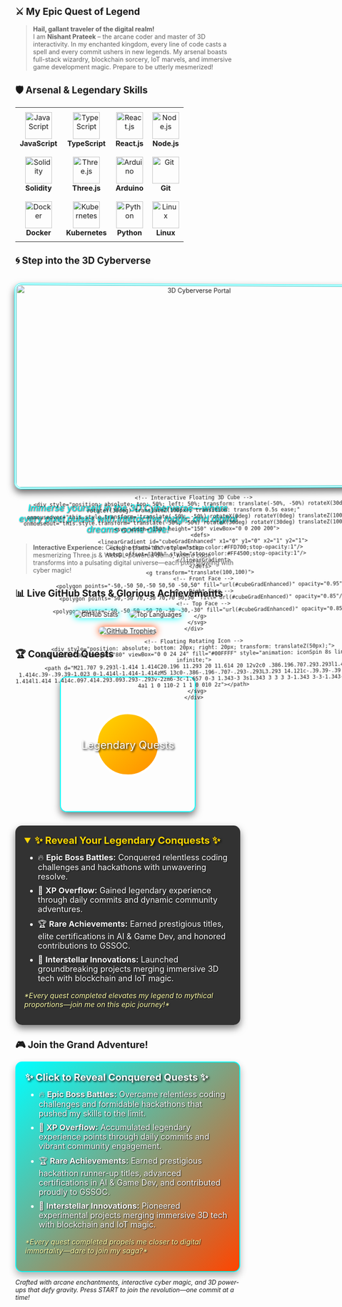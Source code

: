 ## ⚔️ My Epic Quest of Legend

> **Hail, gallant traveler of the digital realm!**  
> I am **Nishant Prateek** – the arcane coder and master of 3D interactivity. In my enchanted kingdom, every line of code casts a spell and every commit ushers in new legends. My arsenal boasts full-stack wizardry, blockchain sorcery, IoT marvels, and immersive game development magic. Prepare to be utterly mesmerized!

## 🛡️ Arsenal & Legendary Skills

<div align="center">
  <table>
    <tr>
      <td align="center" style="padding: 10px;">
        <img src="https://skillicons.dev/icons?i=js" alt="JavaScript" width="60" height="60">
        <br>
        <strong>JavaScript</strong>
      </td>
      <td align="center" style="padding: 10px;">
        <img src="https://skillicons.dev/icons?i=ts" alt="TypeScript" width="60" height="60">
        <br>
        <strong>TypeScript</strong>
      </td>
      <td align="center" style="padding: 10px;">
        <img src="https://skillicons.dev/icons?i=react" alt="React.js" width="60" height="60">
        <br>
        <strong>React.js</strong>
      </td>
      <td align="center" style="padding: 10px;">
        <img src="https://skillicons.dev/icons?i=nodejs" alt="Node.js" width="60" height="60">
        <br>
        <strong>Node.js</strong>
      </td>
    </tr>
    <tr>
      <td align="center" style="padding: 10px;">
        <img src="https://skillicons.dev/icons?i=solidity" alt="Solidity" width="60" height="60">
        <br>
        <strong>Solidity</strong>
      </td>
      <td align="center" style="padding: 10px;">
        <img src="https://skillicons.dev/icons?i=threejs" alt="Three.js" width="60" height="60">
        <br>
        <strong>Three.js</strong>
      </td>
      <td align="center" style="padding: 10px;">
        <img src="https://skillicons.dev/icons?i=arduino" alt="Arduino" width="60" height="60">
        <br>
        <strong>Arduino</strong>
      </td>
      <td align="center" style="padding: 10px;">
        <img src="https://skillicons.dev/icons?i=git" alt="Git" width="60" height="60">
        <br>
        <strong>Git</strong>
      </td>
    </tr>
    <tr>
      <td align="center" style="padding: 10px;">
        <img src="https://skillicons.dev/icons?i=docker" alt="Docker" width="60" height="60">
        <br>
        <strong>Docker</strong>
      </td>
      <td align="center" style="padding: 10px;">
        <img src="https://skillicons.dev/icons?i=kubernetes" alt="Kubernetes" width="60" height="60">
        <br>
        <strong>Kubernetes</strong>
      </td>
      <td align="center" style="padding: 10px;">
        <img src="https://skillicons.dev/icons?i=python" alt="Python" width="60" height="60">
        <br>
        <strong>Python</strong>
      </td>
      <td align="center" style="padding: 10px;">
        <img src="https://skillicons.dev/icons?i=linux" alt="Linux" width="60" height="60">
        <br>
        <strong>Linux</strong>
      </td>
    </tr>
  </table>
</div>

<div align="center" style="margin-top: 20px;">
  <p style="font-size: 16px; color: #00FFFF; font-style: italic;">
  </p>
</div>

## 🌀 Step into the 3D Cyberverse

<div align="center" style="margin: 40px 0; perspective: 1200px;">
  <!-- 3D Portal Container -->
  <div style="position: relative; width: 800px; height: 450px; transform-style: preserve-3d; animation: portalRotate 15s linear infinite;">
    <!-- Background Portal -->
    <img src="https://via.placeholder.com/800x450.png?text=3D+Cyberverse+Portal" alt="3D Cyberverse Portal" style="width: 100%; height: 100%; border: 4px double #00FFFF; border-radius: 15px; box-shadow: 0 8px 16px rgba(0,0,0,0.6); transform: translateZ(0px);">
    
    <!-- Interactive Floating 3D Cube -->
    <div style="position: absolute; top: 50%; left: 50%; transform: translate(-50%, -50%) rotateX(30deg) rotateY(30deg) translateZ(100px); transition: transform 0.5s ease;" onmouseover="this.style.transform='translate(-50%, -50%) rotateX(0deg) rotateY(0deg) translateZ(100px)'" onmouseout="this.style.transform='translate(-50%, -50%) rotateX(30deg) rotateY(30deg) translateZ(100px)'">
      <svg width="150" height="150" viewBox="0 0 200 200">
        <defs>
          <linearGradient id="cubeGradEnhanced" x1="0" y1="0" x2="1" y2="1">
            <stop offset="0%" style="stop-color:#FFD700;stop-opacity:1"/>
            <stop offset="100%" style="stop-color:#FF4500;stop-opacity:1"/>
          </linearGradient>
        </defs>
        <g transform="translate(100,100)">
          <!-- Front Face -->
          <polygon points="-50,-50 50,-50 50,50 -50,50" fill="url(#cubeGradEnhanced)" opacity="0.95"/>
          <!-- Right Face -->
          <polygon points="50,-50 70,-30 70,70 50,50" fill="url(#cubeGradEnhanced)" opacity="0.85"/>
          <!-- Top Face -->
          <polygon points="-50,-50 50,-50 70,-30 -30,-30" fill="url(#cubeGradEnhanced)" opacity="0.85"/>
        </g>
      </svg>
    </div>
    
    <!-- Floating Rotating Icon -->
    <div style="position: absolute; bottom: 20px; right: 20px; transform: translateZ(50px);">
      <svg width="80" height="80" viewBox="0 0 24 24" fill="#00FFFF" style="animation: iconSpin 8s linear infinite;">
        <path d="M21.707 9.293l-1.414 1.414C20.196 11.293 20 11.614 20 12v2c0 .386.196.707.293.293l1.414-1.414c.39-.39.39-1.023 0-1.414l-1.414-1.414zM5 13c0-.386-.196-.707-.293-.293L3.293 14.121c-.39.39-.39 1.023 0 1.414l1.414 1.414c.097.414.293.093.293-.293v-2zm6-3c-1.657 0-3 1.343-3 3s1.343 3 3 3 3-1.343 3-3-1.343-3-3-3zm0 4a1 1 0 110-2 1 1 0 010 2z"></path>
      </svg>
    </div>
  </div>
</div>

<style>
@keyframes portalRotate {
  from { transform: rotateY(0deg); }
  to { transform: rotateY(360deg); }
}
@keyframes iconSpin {
  from { transform: rotate(0deg); }
  to { transform: rotate(360deg); }
}
</style>

<div align="center" style="margin-top: 20px;">
  <p style="font-size: 20px; color: #00FFFF; font-style: italic; text-shadow: 1px 1px 3px #000;">
    Immerse yourself in the 3D Cyberverse—where every pixel pulses with interactive magic and digital dreams come alive!
  </p>
</div>

> **Interactive Experience:** Click the portal above to unlock a mesmerizing Three.js & WebGL-powered demo, where code transforms into a pulsating digital universe—each pixel glowing with cyber magic!

## 📊 Live GitHub Stats & Glorious Achievements

<div align="center" style="perspective: 1200px;">
  <!-- 3D-Enhanced GitHub Stats Card -->
  <div style="display: inline-block; transform: rotateY(10deg); transition: transform 0.5s;">
    <img src="https://github-readme-stats.vercel.app/api?username=nishant1206&show_icons=true&theme=tokyonight&hide_border=true" alt="GitHub Stats" style="border-radius: 15px; box-shadow: 0 0 15px #0ff;">
  </div>
  <!-- 3D-Enhanced Top Languages Card -->
  <div style="display: inline-block; transform: rotateY(-10deg); transition: transform 0.5s; margin-left: 20px;">
    <img src="https://github-readme-stats.vercel.app/api/top-langs/?username=nishant1206&layout=compact&theme=tokyonight&hide_border=true" alt="Top Languages" style="border-radius: 15px; box-shadow: 0 0 15px #0ff;">
  </div>
</div>

<div align="center" style="perspective: 1200px; margin-top: 20px;">
  <!-- 3D-Enhanced Trophy Collection -->
  <div style="transform: rotateY(5deg) scale(1.05); transition: transform 0.5s;">
    <a href="https://github.com/nishant1206">
      <img src="https://github-profile-trophy.vercel.app/?username=nishant1206&theme=onedark&column=7&margin-w=10&margin-h=10" alt="GitHub Trophies" style="border-radius: 15px; box-shadow: 0 0 15px #ff4500;">
    </a>
  </div>
</div>

## 🏆 Conquered Quests

<div align="center" style="margin: 30px 0;">
  <!-- 3D Rotating Trophy SVG -->
  <svg width="300" height="300" viewBox="0 0 300 300" style="border: 2px solid #00FFFF; border-radius: 15px; box-shadow: 0 8px 16px rgba(0,0,0,0.5);">
    <defs>
      <linearGradient id="gradTrophy" x1="0%" y1="0%" x2="100%" y2="100%">
        <stop offset="0%" style="stop-color:#FFD700;stop-opacity:1" />
        <stop offset="100%" style="stop-color:#FF8C00;stop-opacity:1" />
      </linearGradient>
    </defs>
    <g transform="translate(150,150)">
      <!-- Trophy Body -->
      <g>
        <path d="M -70 0 A 70 70 0 1 1 70 0 A 70 70 0 1 1 -70 0" fill="url(#gradTrophy)" stroke="#FFF" stroke-width="5"/>
        <animateTransform attributeName="transform" attributeType="XML" type="rotate" from="0 0 0" to="360 0 0" dur="10s" repeatCount="indefinite"/>
      </g>
      <!-- Trophy Label -->
      <text x="0" y="10" font-size="24" text-anchor="middle" fill="#FFFFFF" style="text-shadow: 2px 2px 4px #000;">Legendary Quests</text>
    </g>
  </svg>
</div>

<details open style="max-width: 800px; margin: 20px auto; background: rgba(0,0,0,0.8); padding: 20px; border-radius: 15px; box-shadow: 0 8px 16px rgba(0,0,0,0.5);">
  <summary style="font-size: 22px; font-weight: bold; cursor: pointer; color: #FFD700; text-shadow: 2px 2px 4px #000;">
    ✨ Reveal Your Legendary Conquests ✨
  </summary>
  <ul style="margin-top: 15px; font-size: 18px; color: #FFF; text-shadow: 1px 1px 2px #000;">
    <li style="margin-bottom: 10px;">🔥 <strong>Epic Boss Battles:</strong> Conquered relentless coding challenges and hackathons with unwavering resolve.</li>
    <li style="margin-bottom: 10px;">💎 <strong>XP Overflow:</strong> Gained legendary experience through daily commits and dynamic community adventures.</li>
    <li style="margin-bottom: 10px;">🏆 <strong>Rare Achievements:</strong> Earned prestigious titles, elite certifications in AI & Game Dev, and honored contributions to GSSOC.</li>
    <li style="margin-bottom: 10px;">🚀 <strong>Interstellar Innovations:</strong> Launched groundbreaking projects merging immersive 3D tech with blockchain and IoT magic.</li>
  </ul>
  <p style="font-size: 16px; color: #ffffaa; font-style: italic; margin-top: 15px; text-shadow: 1px 1px 2px #000;">
    *Every quest completed elevates my legend to mythical proportions—join me on this epic journey!*
  </p>
</details>

## 🎮 Join the Grand Adventure!

<details open style="border: 2px solid #00FFFF; background: linear-gradient(135deg, #00FFFF, #FF4500); border-radius: 15px; padding: 20px; box-shadow: 0 8px 16px rgba(0,0,0,0.3);">
  <summary style="font-size: 22px; font-weight: bold; cursor: pointer; color: #fff; text-shadow: 2px 2px 4px #000; list-style: none;">
    ✨ Click to Reveal Conquered Quests ✨
  </summary>
  <ul style="margin-top: 15px; font-size: 18px; color: #fff; text-shadow: 1px 1px 2px #000;">
    <li style="margin-bottom: 10px;">🔥 <strong>Epic Boss Battles:</strong> Overcame relentless coding challenges and formidable hackathons that pushed my skills to the limit.</li>
    <li style="margin-bottom: 10px;">💎 <strong>XP Overflow:</strong> Accumulated legendary experience points through daily commits and vibrant community engagement.</li>
    <li style="margin-bottom: 10px;">🏆 <strong>Rare Achievements:</strong> Earned prestigious hackathon runner-up titles, advanced certifications in AI & Game Dev, and contributed proudly to GSSOC.</li>
    <li style="margin-bottom: 10px;">🚀 <strong>Interstellar Innovations:</strong> Pioneered experimental projects merging immersive 3D tech with blockchain and IoT magic.</li>
  </ul>
  <p style="font-size: 16px; color: #ffffaa; font-style: italic; margin-top: 15px; text-shadow: 1px 1px 2px #000;">
    *Every quest completed propels me closer to digital immortality—dare to join my saga?*
  </p>
</details>


*Crafted with arcane enchantments, interactive cyber magic, and 3D power-ups that defy gravity. Press START to join the revolution—one commit at a time!*
